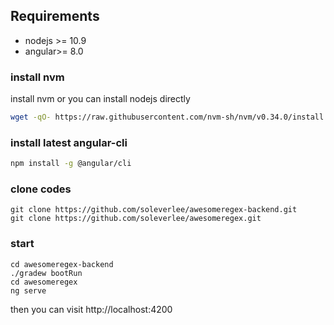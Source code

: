 ## Requirements

* nodejs >= 10.9
* angular>= 8.0

### install nvm 
install nvm or you can install nodejs directly
```bash
wget -qO- https://raw.githubusercontent.com/nvm-sh/nvm/v0.34.0/install.sh | bash
```

### install latest angular-cli

```bash
npm install -g @angular/cli
```

### clone codes

```
git clone https://github.com/soleverlee/awesomeregex-backend.git
git clone https://github.com/soleverlee/awesomeregex.git
```

### start

```
cd awesomeregex-backend
./gradew bootRun
cd awesomeregex
ng serve
```
then you can visit http://localhost:4200

